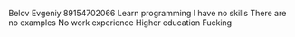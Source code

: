 Belov Evgeniy
89154702066
Learn programming
I have no skills
There are no examples
No work experience
Higher education
Fucking
